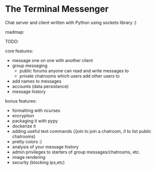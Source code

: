 # The Terminal Messenger #

Chat server and client written with Python using sockets library :)

roadmap:

TODO: 

core features:
- message one on one with another client
- group messaging
    - public forums anyone can read and write messages to
    - private chatrooms which users add other users to
- add names to messages
- accounts (data persistance)
- message history


bonus features:
- formatting with ncurses
- encryption
- packaging it with pypy
- dockerize it 
- adding useful text commands (/join to join a chatroom, /l to list public chatrooms)
- pretty colors :)
- analysis of your message history
- admin privileges to starters of group messages/chatrooms, etc.
- image rendering 
- security (blocking ips,etc)
